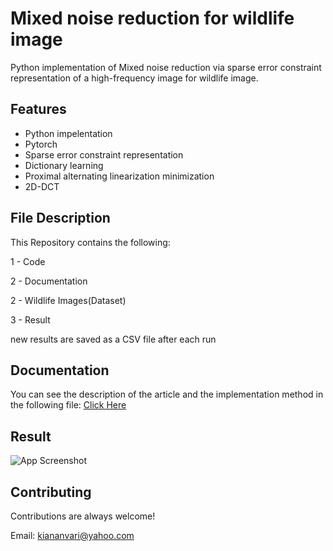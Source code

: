 
# Mixed noise reduction for wildlife image

Python implementation of Mixed noise reduction via sparse error constraint representation of a high-frequency image for wildlife image.




## Features

- Python impelentation
- Pytorch
- Sparse error constraint representation
- Dictionary learning
- Proximal alternating linearization minimization
- 2D-DCT



## File Description
This Repository contains the following: 

1 - Code

2 - Documentation

2 - Wildlife Images(Dataset)

3 - Result

new results are saved as a CSV file after each run


## Documentation
You can see the description of the article and the implementation method in the following file:
[Click Here](https://github.com/kiananvari/MNRSR-for-wildlife-image/raw/main/Documentation.pdf)


## Result

![App Screenshot](https://raw.githubusercontent.com/kiananvari/MNRSR-for-wildlife-image/main/Results/1.png)


## Contributing

Contributions are always welcome!

Email: kiananvari@yahoo.com

